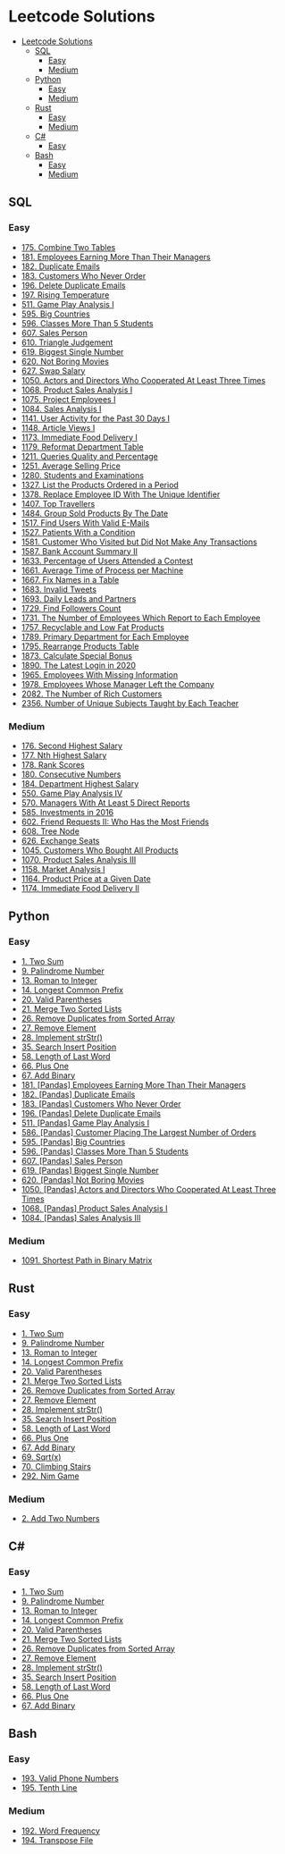 # Leetcode Solutions
- [Leetcode Solutions](#leetcode-solutions)
  - [SQL](#sql)
    - [Easy](#easy)
    - [Medium](#medium)
  - [Python](#python)
    - [Easy](#easy-1)
    - [Medium](#medium-1)
  - [Rust](#rust)
    - [Easy](#easy-2)
    - [Medium](#medium-2)
  - [C#](#c)
    - [Easy](#easy-3)
  - [Bash](#bash)
    - [Easy](#easy-4)
    - [Medium](#medium-3)

## SQL
### Easy
- [175\. Combine Two Tables](/0175-combine-two-tables)
- [181\. Employees Earning More Than Their Managers](/0181-employees-earning-more-than-their-managers)
- [182\. Duplicate Emails](/0182-duplicate-emails)
- [183\. Customers Who Never Order](/0183-customers-who-never-order)
- [196\. Delete Duplicate Emails](/0196-delete-duplicate-emails)
- [197\. Rising Temperature](/0197-rising-temperature)
- [511\. Game Play Analysis I](/0511-game-play-analysis-i)
- [595\. Big Countries](/0595-big-countries)
- [596\. Classes More Than 5 Students](/0596-classes-more-than-5-students)
- [607\. Sales Person](/0607-sales-person)
- [610\. Triangle Judgement](/0610-triangle-judgement)
- [619\. Biggest Single Number](/0619-biggest-single-number)
- [620\. Not Boring Movies](/0620-not-boring-movies)
- [627\. Swap Salary](/0627-swap-salary)
- [1050\. Actors and Directors Who Cooperated At Least Three Times](/1050-actors-and-directors-who-cooperated-at-least-three-times)
- [1068\. Product Sales Analysis I](/1068-product-sales-analysis-i)
- [1075\. Project Employees I](/1075-project-employees-i)
- [1084\. Sales Analysis I](/1084-sales-analysis-i)
- [1141\. User Activity for the Past 30 Days I](/1141-user-activity-for-the-past-30-days-i)
- [1148\. Article Views I](/1148-article-views-i)
- [1173\. Immediate Food Delivery I](/1173-immediate-food-delivery-i)
- [1179\. Reformat Department Table](/1179-reformat-department-table)
- [1211\. Queries Quality and Percentage](/1211-queries-quality-and-percentage)
- [1251\. Average Selling Price](/1251-average-selling-price)
- [1280\. Students and Examinations](/1280-students-and-examinations)
- [1327\. List the Products Ordered in a Period](/1327-list-the-products-ordered-in-a-period)
- [1378\. Replace Employee ID With The Unique Identifier](/1378-replace-employee-id-with-the-unique-identifier)
- [1407\. Top Travellers](/1407-top-travellers)
- [1484\. Group Sold Products By The Date](/1484-group-sold-products-by-the-date)
- [1517\. Find Users With Valid E-Mails](/1517-find-users-with-valid-e-mails)
- [1527\. Patients With a Condition](/1527-patients-with-a-condition)
- [1581\. Customer Who Visited but Did Not Make Any Transactions](/1581-customer-who-visited-but-did-not-make-any-transactions)
- [1587\. Bank Account Summary II](/1587-bank-account-summary-ii)
- [1633\. Percentage of Users Attended a Contest](/1633-percentage-of-users-attended-a-contest)
- [1661\. Average Time of Process per Machine](/1661-average-time-of-process-per-machine)
- [1667\. Fix Names in a Table](/1667-fix-names-in-a-table)
- [1683\. Invalid Tweets](/1683-invalid-tweets)
- [1693\. Daily Leads and Partners](/1693-daily-leads-and-partners)
- [1729\. Find Followers Count](/1729-find-followers-count)
- [1731\. The Number of Employees Which Report to Each Employee](/1731-the-number-of-employees-which-report-to-each-employee)
- [1757\. Recyclable and Low Fat Products](/1757-recyclable-and-low-fat-products)
- [1789\. Primary Department for Each Employee](/1789-primary-department-for-each-employee)
- [1795\. Rearrange Products Table](/1795-rearrange-products-table)
- [1873\. Calculate Special Bonus](/1873-calculate-special-bonus)
- [1890\. The Latest Login in 2020](/1890-the-latest-login-in-2020)
- [1965\. Employees With Missing Information](/1965-employees-with-missing-information)
- [1978\. Employees Whose Manager Left the Company](/1978-employees-whose-manager-left-the-company)
- [2082\. The Number of Rich Customers](/2082-the-number-of-rich-customers)
- [2356\. Number of Unique Subjects Taught by Each Teacher](/2356-number-of-unique-subjects-taught-by-each-teacher)

### Medium
- [176\. Second Highest Salary](/0176-second-highest-salary)
- [177\. Nth Highest Salary](/0177-nth-highest-salary)
- [178\. Rank Scores](/0178-rank-scores)
- [180\. Consecutive Numbers](/0180-consecutive-numbers)
- [184\. Department Highest Salary](/0184-department-highest-salary)
- [550\. Game Play Analysis IV](/0550-game-play-analysis-iv)
- [570\. Managers With At Least 5 Direct Reports](/0570-managers-with-at-least-5-direct-reports/)
- [585\. Investments in 2016](/0585-investments-in-2016)
- [602\. Friend Requests II: Who Has the Most Friends](/0602-friend-requests-ii-who-has-the-most-friends)
- [608\. Tree Node](/0608-tree-node)
- [626\. Exchange Seats](/0626-exchange-seats)
- [1045\. Customers Who Bought All Products](/1045-customers-who-bought-all-products)
- [1070\. Product Sales Analysis III](/1070-product-sales-analysis-iii)
- [1158\. Market Analysis I](/1158-market-analysis-i/)
- [1164\. Product Price at a Given Date](/1164-product-price-at-a-given-date/)
- [1174\. Immediate Food Delivery II](/1174-immediate-food-delivery-ii/)

## Python
### Easy
- [1\. Two Sum](/0001-two-sum)
- [9\. Palindrome Number](/0009-palindrome-number)
- [13\. Roman to Integer](/0013-roman-to-integer)
- [14\. Longest Common Prefix](/0014-longest-common-prefix)
- [20\. Valid Parentheses](/0020-valid-parentheses)
- [21\. Merge Two Sorted Lists](/0021-merge-two-sorted-lists)
- [26\. Remove Duplicates from Sorted Array](/0026-remove-duplicates-from-sorted-array)
- [27\. Remove Element](/0027-remove-element)
- [28\. Implement strStr()](/0028-implement-strstr)
- [35\. Search Insert Position](/0035-search-insert-position)
- [58\. Length of Last Word](/0058-length-of-last-word)
- [66\. Plus One](/0066-plus-one)
- [67\. Add Binary](/0067-add-binary)
- [181\. [Pandas] Employees Earning More Than Their Managers](/0181-employees-earning-more-than-their-managers)
- [182\. [Pandas] Duplicate Emails](/0182-duplicate-emails)
- [183\. [Pandas] Customers Who Never Order](/0183-customers-who-never-order)
- [196\. [Pandas] Delete Duplicate Emails](/0196-delete-duplicate-emails/)
- [511\. [Pandas] Game Play Analysis I](/0511-game-play-analysis-i/)
- [586\. [Pandas] Customer Placing The Largest Number of Orders](/0586-customer-placing-the-largest-number-of-orders/)
- [595\. [Pandas] Big Countries](/0595-big-countries/)
- [596\. [Pandas] Classes More Than 5 Students](/0596-classes-more-than-5-students/)
- [607\. [Pandas] Sales Person](/0607-sales-person/)
- [619\. [Pandas] Biggest Single Number](/0619-biggest-single-number/)
- [620\. [Pandas] Not Boring Movies](/0620-not-boring-movies/)
- [1050\. [Pandas] Actors and Directors Who Cooperated At Least Three Times](/1050-actors-and-directors-who-cooperated-at-least-three-times/)
- [1068\. [Pandas] Product Sales Analysis I](/1068-product-sales-analysis-i/)
- [1084\. [Pandas] Sales Analysis III](/1084-sales-analysis-iii/)

### Medium
- [1091\. Shortest Path in Binary Matrix](/1091-shortest-path-in-binary-matrix)

## Rust
### Easy
- [1\. Two Sum](/0001-two-sum)
- [9\. Palindrome Number](/0009-palindrome-number)
- [13\. Roman to Integer](/0013-roman-to-integer)
- [14\. Longest Common Prefix](/0014-longest-common-prefix)
- [20\. Valid Parentheses](/0020-valid-parentheses)
- [21\. Merge Two Sorted Lists](/0021-merge-two-sorted-lists)
- [26\. Remove Duplicates from Sorted Array](/0026-remove-duplicates-from-sorted-array)
- [27\. Remove Element](/0027-remove-element)
- [28\. Implement strStr()](/0028-implement-strstr)
- [35\. Search Insert Position](/0035-search-insert-position)
- [58\. Length of Last Word](/0058-length-of-last-word)
- [66\. Plus One](/0066-plus-one)
- [67\. Add Binary](/0067-add-binary)
- [69\. Sqrt(x)](/0069-sqrtx)
- [70\. Climbing Stairs](/0070-climbing-stairs)
- [292\. Nim Game](/0292-nim-game)

### Medium
- [2\. Add Two Numbers](/0002-add-two-numbers)

## C#
### Easy
- [1\. Two Sum](/0001-two-sum)
- [9\. Palindrome Number](/0009-palindrome-number)
- [13\. Roman to Integer](/0013-roman-to-integer)
- [14\. Longest Common Prefix](/0014-longest-common-prefix)
- [20\. Valid Parentheses](/0020-valid-parentheses)
- [21\. Merge Two Sorted Lists](/0021-merge-two-sorted-lists)
- [26\. Remove Duplicates from Sorted Array](/0026-remove-duplicates-from-sorted-array)
- [27\. Remove Element](/0027-remove-element)
- [28\. Implement strStr()](/0028-implement-strstr)
- [35\. Search Insert Position](/0035-search-insert-position)
- [58\. Length of Last Word](/0058-length-of-last-word)
- [66\. Plus One](/0066-plus-one)
- [67\. Add Binary](/0067-add-binary)

## Bash
### Easy
 - [193\. Valid Phone Numbers](/0193-valid-phone-numbers/)
 - [195\. Tenth Line](/0195-tenth-line/)

### Medium
 - [192\. Word Frequency](/0192-word-frequency/)
 - [194\. Transpose File](/0194-transpose-file/)
